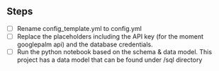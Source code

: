 ## Steps
- [ ] Rename config_template.yml to config.yml
- [ ] Replace the placeholders including the API key (for the moment googlepalm api) and the database credentials. 
- [ ] Run the python notebook based on the schema & data model. This project has a data model that can be found under /sql directory
